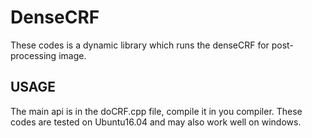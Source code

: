 # DenseCRF
These codes is a dynamic library which runs the denseCRF for post-processing image.
## USAGE
The main api is in the doCRF.cpp file, compile it in you compiler. These codes are tested on Ubuntu16.04 and may also work well on windows.
